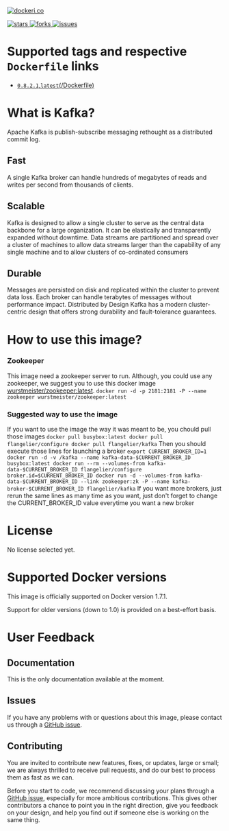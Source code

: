 
[![dockeri.co](http://dockeri.co/image/flangelier/kafka)](https://registry.hub.docker.com/u/flangelier/kafka/)

[![stars](https://img.shields.io/github/stars/apache/kafka.svg) ![forks](https://img.shields.io/github/forks/apache/kafka.svg) ![issues](https://img.shields.io/github/issues/apache/kafka.svg) ](https://github.com/apache/kafka)

# Supported tags and respective `Dockerfile` links
- [`0.8.2.1`,`latest`(/Dockerfile)](https://github.com/flangelier/docker-kafka/0.8.2.1/broker/Dockerfile)

# What is Kafka?
Apache Kafka is publish-subscribe messaging rethought as a distributed commit log.
## Fast
A single Kafka broker can handle hundreds of megabytes of reads and writes per second from thousands of clients.
## Scalable
Kafka is designed to allow a single cluster to serve as the central data backbone for a large organization. It can be elastically and transparently expanded without downtime. Data streams are partitioned and spread over a cluster of machines to allow data streams larger than the capability of any single machine and to allow clusters of co-ordinated consumers
## Durable
Messages are persisted on disk and replicated within the cluster to prevent data loss. Each broker can handle terabytes of messages without performance impact.
Distributed by Design
Kafka has a modern cluster-centric design that offers strong durability and fault-tolerance guarantees.

# How to use this image?
### Zookeeper
This image need a zookeeper server to run. Although, you could use any zookeeper, we suggest you to use this docker image [wurstmeister/zookeeper:latest](https://hub.docker.com/r/wurstmeister/zookeeper/).
    `docker run -d -p 2181:2181 -P --name zookeeper wurstmeister/zookeeper:latest`
### Suggested way to use the image
If you want to use the image the way it was meant to be, you chould pull those images
    ```
    docker pull busybox:latest
    docker pull flangelier/configure
    docker pull flangelier/kafka
    ```
Then you should execute those lines for launching a broker
    `export CURRENT_BROKER_ID=1`
    ```
    docker run -d -v /kafka --name kafka-data-$CURRENT_BROKER_ID busybox:latest
    docker run --rm --volumes-from kafka-data-$CURRENT_BROKER_ID flangelier/configure broker.id=$CURRENT_BROKER_ID
    docker run -d --volumes-from kafka-data-$CURRENT_BROKER_ID --link zookeeper:zk -P --name kafka-broker-$CURRENT_BROKER_ID flangelier/kafka
    ```
If you want more brokers, just rerun the same lines as many time as you want, just don't forget to change the CURRENT_BROKER_ID value everytime you want a new broker

# License

No license selected yet.

# Supported Docker versions

This image is officially supported on Docker version 1.7.1.

Support for older versions (down to 1.0) is provided on a best-effort basis.

# User Feedback

## Documentation

This is the only documentation available at the moment.

## Issues

If you have any problems with or questions about this image, please contact us through a [GitHub issue](https://github.com/flangelier/docker-kafka/issues).

## Contributing

You are invited to contribute new features, fixes, or updates, large or small; we are always thrilled to receive pull requests, and do our best to process them as fast as we can.

Before you start to code, we recommend discussing your plans through a [GitHub issue](https://github.com/flangelier/docker-kafka/issues), especially for more ambitious contributions. This gives other contributors a chance to point you in the right direction, give you feedback on your design, and help you find out if someone else is working on the same thing.

